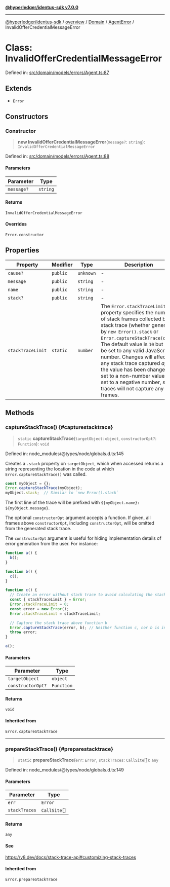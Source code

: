 [**@hyperledger/identus-sdk v7.0.0**](../../../../../../README.md)

***

[@hyperledger/identus-sdk](../../../../../../README.md) / [overview](../../../../../README.md) / [Domain](../../../README.md) / [AgentError](../README.md) / InvalidOfferCredentialMessageError

# Class: InvalidOfferCredentialMessageError

Defined in: [src/domain/models/errors/Agent.ts:87](https://github.com/hyperledger/identus-edge-agent-sdk-ts/blob/96423ee84b124a31ce63036d9d623d1cb73a13c2/src/domain/models/errors/Agent.ts#L87)

## Extends

- `Error`

## Constructors

### Constructor

> **new InvalidOfferCredentialMessageError**(`message?`: `string`): `InvalidOfferCredentialMessageError`

Defined in: [src/domain/models/errors/Agent.ts:88](https://github.com/hyperledger/identus-edge-agent-sdk-ts/blob/96423ee84b124a31ce63036d9d623d1cb73a13c2/src/domain/models/errors/Agent.ts#L88)

#### Parameters

| Parameter | Type |
| ------ | ------ |
| `message?` | `string` |

#### Returns

`InvalidOfferCredentialMessageError`

#### Overrides

`Error.constructor`

## Properties

| Property | Modifier | Type | Description | Inherited from | Defined in |
| ------ | ------ | ------ | ------ | ------ | ------ |
| <a id="cause"></a> `cause?` | `public` | `unknown` | - | `Error.cause` | node\_modules/typescript/lib/lib.es2022.error.d.ts:26 |
| <a id="message"></a> `message` | `public` | `string` | - | `Error.message` | node\_modules/typescript/lib/lib.es5.d.ts:1077 |
| <a id="name"></a> `name` | `public` | `string` | - | `Error.name` | node\_modules/typescript/lib/lib.es5.d.ts:1076 |
| <a id="stack"></a> `stack?` | `public` | `string` | - | `Error.stack` | node\_modules/typescript/lib/lib.es5.d.ts:1078 |
| <a id="stacktracelimit"></a> `stackTraceLimit` | `static` | `number` | The `Error.stackTraceLimit` property specifies the number of stack frames collected by a stack trace (whether generated by `new Error().stack` or `Error.captureStackTrace(obj)`). The default value is `10` but may be set to any valid JavaScript number. Changes will affect any stack trace captured _after_ the value has been changed. If set to a non-number value, or set to a negative number, stack traces will not capture any frames. | `Error.stackTraceLimit` | node\_modules/@types/node/globals.d.ts:161 |

## Methods

### captureStackTrace() {#capturestacktrace}

> `static` **captureStackTrace**(`targetObject`: `object`, `constructorOpt?`: `Function`): `void`

Defined in: node\_modules/@types/node/globals.d.ts:145

Creates a `.stack` property on `targetObject`, which when accessed returns
a string representing the location in the code at which
`Error.captureStackTrace()` was called.

```js
const myObject = {};
Error.captureStackTrace(myObject);
myObject.stack;  // Similar to `new Error().stack`
```

The first line of the trace will be prefixed with
`${myObject.name}: ${myObject.message}`.

The optional `constructorOpt` argument accepts a function. If given, all frames
above `constructorOpt`, including `constructorOpt`, will be omitted from the
generated stack trace.

The `constructorOpt` argument is useful for hiding implementation
details of error generation from the user. For instance:

```js
function a() {
  b();
}

function b() {
  c();
}

function c() {
  // Create an error without stack trace to avoid calculating the stack trace twice.
  const { stackTraceLimit } = Error;
  Error.stackTraceLimit = 0;
  const error = new Error();
  Error.stackTraceLimit = stackTraceLimit;

  // Capture the stack trace above function b
  Error.captureStackTrace(error, b); // Neither function c, nor b is included in the stack trace
  throw error;
}

a();
```

#### Parameters

| Parameter | Type |
| ------ | ------ |
| `targetObject` | `object` |
| `constructorOpt?` | `Function` |

#### Returns

`void`

#### Inherited from

`Error.captureStackTrace`

***

### prepareStackTrace() {#preparestacktrace}

> `static` **prepareStackTrace**(`err`: `Error`, `stackTraces`: `CallSite`[]): `any`

Defined in: node\_modules/@types/node/globals.d.ts:149

#### Parameters

| Parameter | Type |
| ------ | ------ |
| `err` | `Error` |
| `stackTraces` | `CallSite`[] |

#### Returns

`any`

#### See

https://v8.dev/docs/stack-trace-api#customizing-stack-traces

#### Inherited from

`Error.prepareStackTrace`
